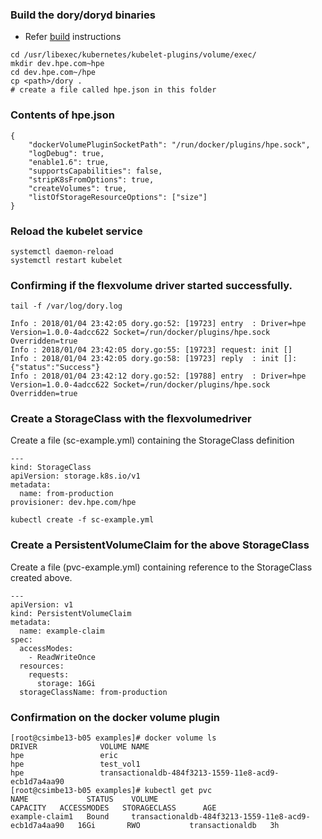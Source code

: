 ### Build the dory/doryd binaries

- Refer [build](https://github.com/hpe-storage/dory/blob/master/docs/dory/README.md#building) instructions

```
cd /usr/libexec/kubernetes/kubelet-plugins/volume/exec/
mkdir dev.hpe.com~hpe
cd dev.hpe.com~/hpe
cp <path>/dory .
# create a file called hpe.json in this folder
```

### Contents of hpe.json
```
{
    "dockerVolumePluginSocketPath": "/run/docker/plugins/hpe.sock",
    "logDebug": true,
    "enable1.6": true,
    "supportsCapabilities": false,
    "stripK8sFromOptions": true,
    "createVolumes": true,
    "listOfStorageResourceOptions": ["size"]
}
```

### Reload the kubelet service
```
systemctl daemon-reload
systemctl restart kubelet
```
### Confirming if the flexvolume driver started successfully.
```
tail -f /var/log/dory.log
```

```
Info : 2018/01/04 23:42:05 dory.go:52: [19723] entry  : Driver=hpe Version=1.0.0-4adcc622 Socket=/run/docker/plugins/hpe.sock Overridden=true
Info : 2018/01/04 23:42:05 dory.go:55: [19723] request: init []
Info : 2018/01/04 23:42:05 dory.go:58: [19723] reply  : init []: {"status":"Success"}
Info : 2018/01/04 23:42:12 dory.go:52: [19788] entry  : Driver=hpe Version=1.0.0-4adcc622 Socket=/run/docker/plugins/hpe.sock Overridden=true
```

### Create a StorageClass with the flexvolumedriver
Create a file (sc-example.yml) containing the StorageClass definition 
```
---
kind: StorageClass
apiVersion: storage.k8s.io/v1
metadata:
  name: from-production
provisioner: dev.hpe.com/hpe
```
```
kubectl create -f sc-example.yml
```
### Create a PersistentVolumeClaim for the above StorageClass
Create a file (pvc-example.yml) containing reference to the StorageClass 
created above.
```
---
apiVersion: v1
kind: PersistentVolumeClaim
metadata:
  name: example-claim
spec:
  accessModes:
    - ReadWriteOnce
  resources:
    requests:
      storage: 16Gi
  storageClassName: from-production
```
### Confirmation on the docker volume plugin
```
[root@csimbe13-b05 examples]# docker volume ls
DRIVER              VOLUME NAME
hpe                 eric
hpe                 test_vol1
hpe                 transactionaldb-484f3213-1559-11e8-acd9-ecb1d7a4aa90
[root@csimbe13-b05 examples]# kubectl get pvc
NAME             STATUS    VOLUME                                                 CAPACITY   ACCESSMODES   STORAGECLASS      AGE
example-claim1   Bound     transactionaldb-484f3213-1559-11e8-acd9-ecb1d7a4aa90   16Gi       RWO           transactionaldb   3h
```
